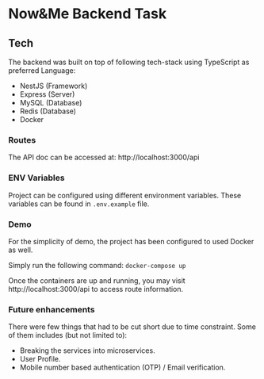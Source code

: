 # Now&Me Backend Task

## Tech

The backend was built on top of following tech-stack using TypeScript as preferred Language:

- NestJS (Framework)
- Express (Server)
- MySQL (Database)
- Redis (Database)
- Docker

### Routes

The API doc can be accessed at: http://localhost:3000/api

### ENV Variables

Project can be configured using different environment variables. These variables can be found in `.env.example` file.

### Demo

For the simplicity of demo, the project has been configured to used Docker as well.

Simply run the following command: `docker-compose up`

Once the containers are up and running, you may visit http://localhost:3000/api to access route information.

### Future enhancements

There were few things that had to be cut short due to time constraint. Some of them includes (but not limited to):

- Breaking the services into microservices.
- User Profile.
- Mobile number based authentication (OTP) / Email verification.
